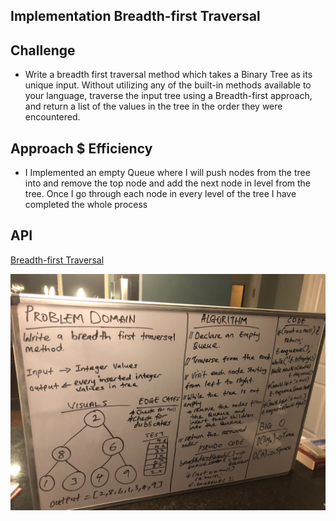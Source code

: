 ## Implementation Breadth-first Traversal

## Challenge
- Write a breadth first traversal method which takes a Binary Tree as its unique input. Without utilizing any of the built-in methods available to your language, traverse the input tree using a Breadth-first approach, and return a list of the values in the tree in the order they were encountered.

## Approach $ Efficiency
- I Implemented an empty Queue where I will push nodes from the tree into and remove the top node and add the next node in level from the tree. Once I go through each node in every level of the tree I have completed the whole process

## API

[Breadth-first Traversal](https://github.com/jjblues86/data-structures-and-algorithms-/blob/master/datastructures/src/main/java/tree/Tree.java)

![](../assets/BreadthFirstSearch.jpg)
